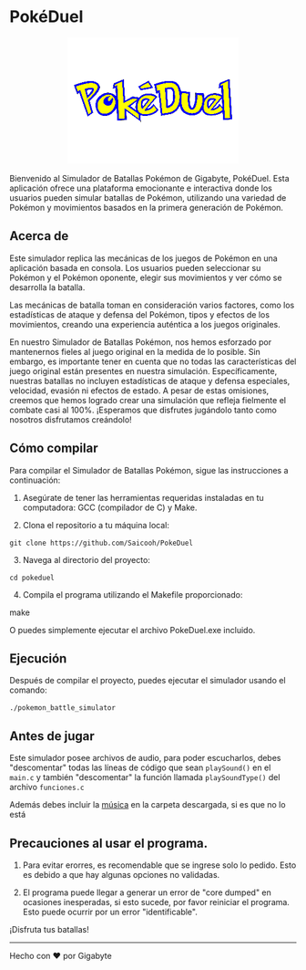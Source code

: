 # PokéDuel

<p align="center">
  <img src="logo.png" alt="Logo">
</p>

Bienvenido al Simulador de Batallas Pokémon de Gigabyte, PokéDuel. Esta aplicación ofrece una plataforma emocionante e interactiva donde los usuarios pueden simular batallas de Pokémon, utilizando una variedad de Pokémon y movimientos basados en la primera generación de Pokémon.

## Acerca de

Este simulador replica las mecánicas de los juegos de Pokémon en una aplicación basada en consola. Los usuarios pueden seleccionar su Pokémon y el Pokémon oponente, elegir sus movimientos y ver cómo se desarrolla la batalla.

Las mecánicas de batalla toman en consideración varios factores, como los estadísticas de ataque y defensa del Pokémon, tipos y efectos de los movimientos, creando una experiencia auténtica a los juegos originales.

En nuestro Simulador de Batallas Pokémon, nos hemos esforzado por mantenernos fieles al juego original en la medida de lo posible. Sin embargo, es importante tener en cuenta que no todas las características del juego original están presentes en nuestra simulación. Específicamente, nuestras batallas no incluyen estadísticas de ataque y defensa especiales, velocidad, evasión ni efectos de estado. A pesar de estas omisiones, creemos que hemos logrado crear una simulación que refleja fielmente el combate casi al 100%. ¡Esperamos que disfrutes jugándolo tanto como nosotros disfrutamos creándolo!

## Cómo compilar

Para compilar el Simulador de Batallas Pokémon, sigue las instrucciones a continuación:

1. Asegúrate de tener las herramientas requeridas instaladas en tu computadora: GCC (compilador de C) y Make.

2. Clona el repositorio a tu máquina local:

```
git clone https://github.com/Saicooh/PokeDuel
```

3. Navega al directorio del proyecto:

```
cd pokeduel
```

4. Compila el programa utilizando el Makefile proporcionado:

make

O puedes simplemente ejecutar el archivo PokeDuel.exe incluido.

## Ejecución

Después de compilar el proyecto, puedes ejecutar el simulador usando el comando:

```
./pokemon_battle_simulator
```

## Antes de jugar

Este simulador posee archivos de audio, para poder escucharlos, debes "descomentar" todas las líneas de código que sean ```playSound()``` en el ```main.c``` y también "descomentar" la función llamada ```playSoundType()``` del archivo ```funciones.c```

Además debes incluir la [música](https://drive.google.com/drive/u/0/folders/1IqZd91lmiJQnD2M6gaNWJ4-1t1HiqUGu) en la carpeta descargada, si es que no lo está

## Precauciones al usar el programa.

1. Para evitar erorres, es recomendable que se ingrese solo lo pedido. Esto es debido a que hay algunas opciones no validadas.

2. El programa puede llegar a generar un error de "core dumped" en ocasiones inesperadas, si esto sucede, por favor reiniciar el programa. Esto puede ocurrir por un error "identificable".

¡Disfruta tus batallas!

---

Hecho con ❤️ por Gigabyte